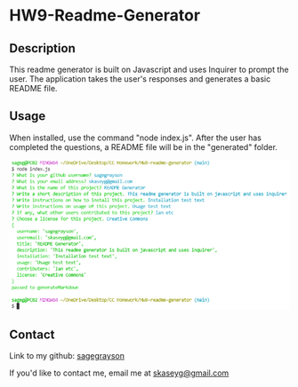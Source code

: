 # HW9-Readme-Generator

## Description

This readme generator is built on Javascript and uses Inquirer to prompt the user. The application takes the user's responses and generates a basic README file.

## Usage

When installed, use the command "node index.js". After the user has completed the questions, a README file will be in the "generated" folder.

![Screenshot of Console](./assets/screenshot.png)


## Contact

Link to my github: [sagegrayson](https://github.com/sagegrayson)

If you'd like to contact me, email me at [skaseyg@gmail.com](mailto:skaseyg@gmail.com)
